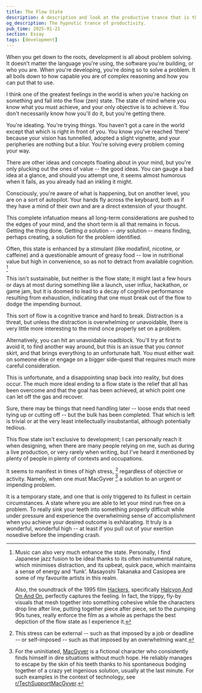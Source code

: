 ```yaml
---
title: The Flow State
description: A description and look at the productive trance that is the flow state (AKA zen state). An attempt at capturing in words the essence of complete cognitive immersion and the enthralling rush it brings.
og_description: The hypnotic trance of productivity.
pub_time: 2025-01-21
section: Essay
tags: [development]
---
```


When you get down to the roots, development is all about problem solving. It doesn't matter the language you're using, the software you're building, or who you are. When you're developing, you're doing so to solve a problem. It all boils down to how capable you are of complex reasoning and how you can put that to use.

I think one of the greatest feelings in the world is when you're hacking on something and fall into the flow (zen) state. The state of mind where you know what you must achieve, and your only objective is to achieve it. You don't necessarily know how you'll do it, but you're getting there.

You're ideating. You're trying things. You haven't got a care in the world except that which is right in front of you. You know you've reached 'there' because your vision has tunnelled, adopted a slight vignette, and your peripheries are nothing but a blur. You're solving every problem coming your way.

There are other ideas and concepts floating about in your mind, but you're only plucking out the ones of value -- the good ideas. You can gauge a bad idea at a glance, and should you attempt one, it seems almost humorous when it fails, as you already had an inkling it might.

Consciously, you're aware of what is happening, but on another level, you are on a sort of autopilot. Your hands fly across the keyboard, both as if they have a mind of their own and are a direct extension of your thought.

This complete infatuation means all long-term considerations are pushed to the edges of your mind, and the short term is all that remains in focus. Getting the thing done. Getting _a_ solution -- _any_ solution -- means finding, perhaps creating, a solution for the problem identified.

Often, this state is enhanced by a stimulant (like modafinil, nicotine, or caffeine) and a questionable amount of greasy food -- low in nutritional value but high in convenience, so as not to detract from available cognition. [^1]

This isn't sustainable, but neither is the flow state; it might last a few hours or days at most during something like a launch, user influx, hackathon, or game jam, but it is doomed to lead to a decay of cognitive performance resulting from exhaustion, indicating that one must break out of the flow to dodge the impending burnout.

This sort of flow is a cognitive trance and hard to break. Distraction is a threat, but unless the distraction is overwhelming or unavoidable, there is very little more interesting to the mind once properly set on a problem.

Alternatively, you can hit an unavoidable roadblock. You'll try at first to avoid it, to find another way around, but this is an issue that you _cannot_ skirt, and that brings everything to an unfortunate halt. You must either wait on someone else or engage on a bigger side-quest that requires much more careful consideration.

This is unfortunate, and a disappointing snap back into reality, but does occur. The much more ideal ending to a flow state is the relief that all has been overcome and that the goal has been achieved, at which point one can let off the gas and recover.

Sure, there may be things that need handling later -- loose ends that need tying up or cutting off -- but the bulk has been completed. That which is left is trivial or at the very least intellectually insubstantial, although potentially tedious.

This flow state isn't exclusive to development; I can personally reach it when designing, when there are many people relying on me, such as during a live production, or very rarely when writing, but I've heard it mentioned by plenty of people in plenty of contexts and occupations.

It seems to manifest in times of high stress, [^2] regardless of objective or activity. Namely, when one must MacGyver [^3] a solution to an urgent or impending problem.

It is a temporary state, and one that is only triggered to its fullest in certain circumstances. A state where you are able to let your mind run free on a problem. To really sink your teeth into something properly difficult while under pressure and experience the overwhelming sense of accomplishment when you achieve your desired outcome is exhilarating. It truly is a wonderful, wonderful high -- at least if you pull out of your exertion nosedive before the impending crash.

[^1]:
    Music can also very much enhance the state. Personally, I find Japanese jazz fusion to be ideal thanks to its often instrumental nature, which minimises distraction, and its upbeat, quick pace, which maintains a sense of energy and 'funk'. Masayoshi Takanaka and Casiopea are some of my favourite artists in this realm.

    Also, the soundtrack of the 1995 film [Hackers](<https://en.wikipedia.org/wiki/Hackers_(film)>), specifically [Halcyon And On And On](https://www.youtube.com/watch?v=oNYFXsuW_W4), perfectly captures the feeling. In fact, the trippy, fly-by visuals that mesh together into something cohesive while the characters drop line after line, putting together piece after piece, set to the pumping 90s tunes, really enforce the film as a whole as perhaps the best depiction of the flow state as I experience it.

[^2]: This stress can be external -- such as that imposed by a job or deadline -- or self-imposed -- such as that imposed by an overwhelming want.

[^3]: For the uninitiated, [MacGyver](https://en.wikipedia.org/wiki/MacGyver) is a fictional character who consistently finds himself in dire situations without much hope. He reliably manages to escape by the skin of his teeth thanks to his spontaneous bodging together of a crazy yet ingenious solution, usually at the last minute. For such examples in the context of technology, see [r/TechSupportMacGyver](https://www.reddit.com/r/techsupportmacgyver).
